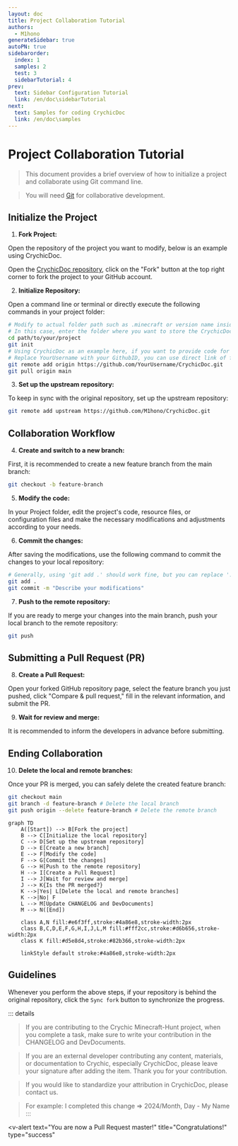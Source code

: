```yaml
---
layout: doc
title: Project Collaboration Tutorial
authors:
  - M1hono
generateSidebar: true
autoPN: true
sidebarorder:
  index: 1
  samples: 2
  test: 3
  sidebarTutorial: 4
prev:
  text: Sidebar Configuration Tutorial
  link: /en/doc\sidebarTutorial
next:
  text: Samples for coding CrychicDoc
  link: /en/doc\samples
---
```


# Project Collaboration Tutorial

> This document provides a brief overview of how to initialize a project and collaborate using Git command line.

> You will need [Git](https://git-scm.com/downloads) for collaborative development.

## Initialize the Project

1. **Fork Project:**

Open the repository of the project you want to modify, below is an example using CrychicDoc.

Open the [CrychicDoc repository](https://github.com/M1hono/CrychicDoc), click on the "Fork" button at the top right corner to fork the project to your GitHub account.

2. **Initialize Repository:**

Open a command line or terminal or directly execute the following commands in your project folder:

```bash
# Modify to actual folder path such as .minecraft or version name inside launcher, or any empty folder you choose.
# In this case, enter the folder where you want to store the CrychicDoc code.
cd path/to/your/project
git init
# Using CrychicDoc as an example here, if you want to provide code for it, modify after pulling forked repository code.
# Replace YourUsername with your GithubID, you can use direct link of forked repository.
git remote add origin https://github.com/YourUsername/CrychicDoc.git
git pull origin main
```

3. **Set up the upstream repository:**

To keep in sync with the original repository, set up the upstream repository:

```bash
git remote add upstream https://github.com/M1hono/CrychicDoc.git
```

## Collaboration Workflow

4. **Create and switch to a new branch:**

First, it is recommended to create a new feature branch from the main branch:

```bash
git checkout -b feature-branch
```

5. **Modify the code:**

In your Project folder, edit the project's code, resource files, or configuration files and make the necessary modifications and adjustments according to your needs.

6. **Commit the changes:**

After saving the modifications, use the following command to commit the changes to your local repository:

```bash
# Generally, using 'git add .' should work fine, but you can replace '.' with the specific file path for extra caution.
git add .
git commit -m "Describe your modifications"
```

7. **Push to the remote repository:**

If you are ready to merge your changes into the main branch, push your local branch to the remote repository:

```bash
git push
```

## Submitting a Pull Request (PR)

8. **Create a Pull Request:**

Open your forked GitHub repository page, select the feature branch you just pushed, click "Compare & pull request," fill in the relevant information, and submit the PR.

9. **Wait for review and merge:**

It is recommended to inform the developers in advance before submitting.

## Ending Collaboration

10. **Delete the local and remote branches:**

Once your PR is merged, you can safely delete the created feature branch:

```bash
git checkout main
git branch -d feature-branch # Delete the local branch
git push origin --delete feature-branch # Delete the remote branch
```

<ClientOnly>

```mermaid
graph TD
    A([Start]) --> B[Fork the project]
    B --> C[Initialize the local repository]
    C --> D[Set up the upstream repository]
    D --> E[Create a new branch]
    E --> F[Modify the code]
    F --> G[Commit the changes]
    G --> H[Push to the remote repository]
    H --> I[Create a Pull Request]
    I --> J[Wait for review and merge]
    J --> K{Is the PR merged?}
    K -->|Yes| L[Delete the local and remote branches]
    K -->|No| F
    L --> M[Update CHANGELOG and DevDocuments]
    M --> N([End])

    class A,N fill:#e6f3ff,stroke:#4a86e8,stroke-width:2px
    class B,C,D,E,F,G,H,I,J,L,M fill:#fff2cc,stroke:#d6b656,stroke-width:2px
    class K fill:#d5e8d4,stroke:#82b366,stroke-width:2px

    linkStyle default stroke:#4a86e8,stroke-width:2px
```

</ClientOnly>

## Guidelines

Whenever you perform the above steps, if your repository is behind the original repository, click the `Sync fork` button to synchronize the progress.


::: details
> If you are contributing to the Crychic Minecraft-Hunt project, when you complete a task, make sure to write your contribution in the CHANGELOG and DevDocuments.

> If you are an external developer contributing any content, materials, or documentation to Crychic, especially CrychicDoc, please leave your signature after adding the item. Thank you for your contribution.

> If you would like to standardize your attribution in CrychicDoc, please contact us.

> For example: I completed this change => 2024/Month, Day - My Name
:::


  <v-alert
    text="You are now a Pull Request master!"
    title="Congratulations!"
    type="success"
  ></v-alert>
